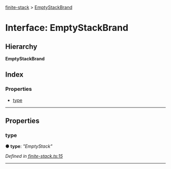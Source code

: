 [finite-stack](../README.md) > [EmptyStackBrand](../interfaces/emptystackbrand.md)

# Interface: EmptyStackBrand

## Hierarchy

**EmptyStackBrand**

## Index

### Properties

* [type](emptystackbrand.md#type)

---

## Properties

<a id="type"></a>

###  type

**● type**: *"EmptyStack"*

*Defined in [finite-stack.ts:15](https://github.com/strong-roots-capital/finite-stack/blob/b86d6b2/src/finite-stack.ts#L15)*

___


